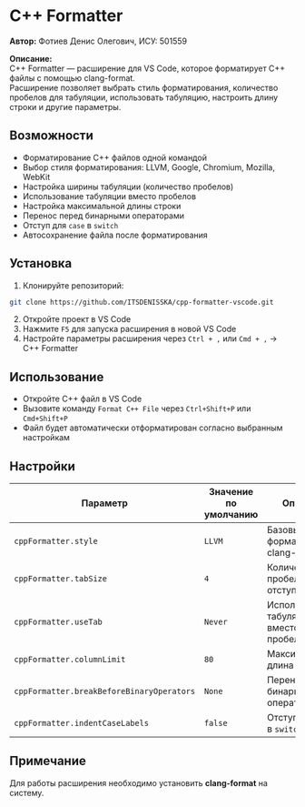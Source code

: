 # C++ Formatter

**Автор:** Фотиев Денис Олегович, ИСУ: 501559

**Описание:**  
C++ Formatter — расширение для VS Code, которое форматирует C++ файлы с помощью clang-format.  
Расширение позволяет выбрать стиль форматирования, количество пробелов для табуляции, использовать табуляцию, настроить длину строки и другие параметры.

## Возможности
- Форматирование C++ файлов одной командой
- Выбор стиля форматирования: LLVM, Google, Chromium, Mozilla, WebKit
- Настройка ширины табуляции (количество пробелов)
- Использование табуляции вместо пробелов
- Настройка максимальной длины строки
- Перенос перед бинарными операторами
- Отступ для `case` в `switch`
- Автосохранение файла после форматирования

## Установка
1. Клонируйте репозиторий:  
```bash
git clone https://github.com/ITSDENISSKA/cpp-formatter-vscode.git
````

2. Откройте проект в VS Code
3. Нажмите `F5` для запуска расширения в новой VS Code
4. Настройте параметры расширения через `Ctrl + ,` или `Cmd + ,` → C++ Formatter

## Использование

* Откройте C++ файл в VS Code
* Вызовите команду `Format C++ File` через `Ctrl+Shift+P` или `Cmd+Shift+P`
* Файл будет автоматически отформатирован согласно выбранным настройкам

## Настройки

| Параметр                                  | Значение по умолчанию | Описание                                  |
| ----------------------------------------- | --------------------- | ----------------------------------------- |
| `cppFormatter.style`                      | `LLVM`                | Базовый стиль форматирования clang-format |
| `cppFormatter.tabSize`                    | `4`                   | Количество пробелов для отступа           |
| `cppFormatter.useTab`                     | `Never`               | Использовать табуляцию вместо пробелов    |
| `cppFormatter.columnLimit`                | `80`                  | Максимальная длина строки                 |
| `cppFormatter.breakBeforeBinaryOperators` | `None`                | Перенос перед бинарными операторами       |
| `cppFormatter.indentCaseLabels`           | `false`               | Отступ для `case` в `switch`              |

## Примечание

Для работы расширения необходимо установить **clang-format** на систему.
